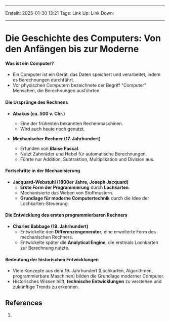 
--- 
Erstellt: 2025-01-30    13:21 
Tags: 
Link Up: 
Link Down:

--- 
# Die Geschichte des Computers: Von den Anfängen bis zur Moderne

#### **Was ist ein Computer?**
- Ein Computer ist ein Gerät, das Daten speichert und verarbeitet, indem es Berechnungen durchführt.
- Vor physischen Computern bezeichnete der Begriff "Computer" Menschen, die Berechnungen ausführten.

#### **Die Ursprünge des Rechnens**
- **Abakus (ca. 500 v. Chr.)**
    - Eine der frühesten bekannten Rechenmaschinen.
    - Wird auch heute noch genutzt.

- **Mechanischer Rechner (17. Jahrhundert)**
    - Erfunden von **Blaise Pascal**.
    - Nutzt Zahnräder und Hebel für automatische Berechnungen.
    - Führte nur Addition, Subtraktion, Multiplikation und Division aus.

#### **Fortschritte in der Mechanisierung**
- **Jacquard-Webstuhl (1800er Jahre, Joseph Jacquard)**
    - **Erste Form der Programmierung** durch **Lochkarten**.
    - Mechanisierte das Weben von Stoffmustern.
    - **Grundlage für moderne Computertechnik** durch die Idee der Lochkarten-Steuerung.

#### **Die Entwicklung des ersten programmierbaren Rechners**
- **Charles Babbage (19. Jahrhundert)**
    - Entwickelte den **Differenzengenerator**, eine erweiterte Form des mechanischen Rechners.
    - Entwickelte später die **Analytical Engine**, die erstmals Lochkarten zur Berechnung nutzte.
#### **Bedeutung der historischen Entwicklungen**
- Viele Konzepte aus dem 19. Jahrhundert (Lochkarten, Algorithmen, programmierbare Maschinen) bilden die Grundlage moderner Computer.
- Historisches Wissen hilft, **technische Entwicklungen** zu verstehen und zukünftige Trends zu erkennen.

## References
1. 
